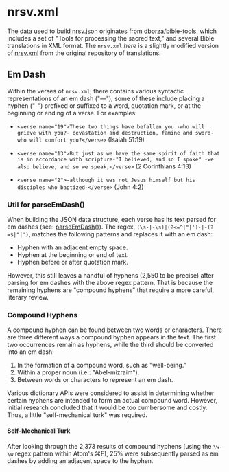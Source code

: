 # nrsv.xml

The data used to build [nrsv.json](../dist/nrsv.json) originates from [dborza/bible-tools](https://github.com/dborza/bible-tools), which includes a set of "Tools for processing the sacred text," and several Bible translations in XML format. The `nrsv.xml` _here_ is a slightly modified version of [nrsv.xml](https://github.com/dborza/bible-tools/blob/master/bible-translations/nrsv.xml) from the original repository of translations.

## Em Dash

Within the verses of `nrsv.xml`, there contains various syntactic representations of an em dash ("—"); some of these include placing a hyphen ("-") prefixed or suffixed to a word, quotation mark, or at the beginning or ending of a verse. For examples:

- `<verse name="19">These two things have befallen you -who will grieve with you?- devastation and destruction, famine and sword- who will comfort you?</verse>` (Isaiah 51:19)

- `<verse name="13">But just as we have the same spirit of faith that is in accordance with scripture-"I believed, and so I spoke" -we also believe, and so we speak,</verse>` (2 Corinthians 4:13)

- `<verse name="2">-although it was not Jesus himself but his disciples who baptized-</verse>` (John 4:2)

### Util for parseEmDash()

When building the JSON data structure, each verse has its text parsed for em dashes (see: [parseEmDash()](../utils/string.js#L1-L6)). The regex, `(\s-|-\s)|(?<=^|"|')-|-(?=$|"|')`, matches the following patterns and replaces it with an em dash:

- Hyphen with an adjacent empty space.
- Hyphen at the beginning or end of text.
- Hyphen before or after quotation mark.

However, this still leaves a handful of hyphens (2,550 to be precise) after parsing for em dashes with the above regex pattern. That is because the remaining hyphens are "compound hyphens" that require a more careful, literary review.

### Compound Hyphens

A compound hyphen can be found between two words or characters. There are three different ways a compound hyphen appears in the text. The first two occurrences remain as hyphens, while the third should be converted into an em dash:

1. In the formation of a compound word, such as "well-being."
2. Within a proper noun (i.e.: "Abel-mizraim").
3. Between words or characters to represent an em dash.

Various dictionary APIs were considered to assist in determining whether certain hyphens are intended to form an actual compound word. However, initial research concluded that it would be too cumbersome and costly. Thus, a little "self-mechanical turk" was required.

#### Self-Mechanical Turk

After looking through the 2,373 results of compound hyphens (using the `\w-\w` regex pattern within Atom's ⌘F), 25% were subsequently parsed as em dashes by adding an adjacent space to the hyphen.
